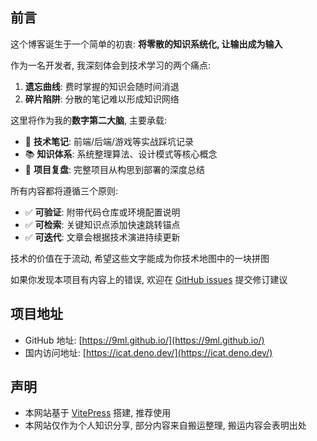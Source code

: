 ## 前言

这个博客诞生于一个简单的初衷: **将零散的知识系统化, 让输出成为输入**

作为一名开发者, 我深刻体会到技术学习的两个痛点:

1. **遗忘曲线**: 费时掌握的知识会随时间消退
2. **碎片陷阱**: 分散的笔记难以形成知识网络

这里将作为我的**数字第二大脑**, 主要承载:

- 🔧 **技术笔记**: 前端/后端/游戏等实战踩坑记录
- 📚 **知识体系**: 系统整理算法、设计模式等核心概念
- 🚀 **项目复盘**: 完整项目从构思到部署的深度总结

所有内容都将遵循三个原则:

- ✅ **可验证**: 附带代码仓库或环境配置说明
- ✅ **可检索**: 关键知识点添加快速跳转锚点
- ✅ **可迭代**: 文章会根据技术演进持续更新

技术的价值在于流动, 希望这些文字能成为你技术地图中的一块拼图

如果你发现本项目有内容上的错误, 欢迎在 [GitHub issues](https://github.com/9ml/9ml.github.io/issues) 提交修订建议

## 项目地址

- GitHub 地址: [https://9ml.github.io/](https://9ml.github.io/)
- 国内访问地址: [https://icat.deno.dev/](https://icat.deno.dev/)

## 声明

- 本网站基于 [VitePress](https://vitepress.dev/) 搭建, 推荐使用
- 本网站仅作为个人知识分享, 部分内容来自搬运整理, 搬运内容会表明出处
